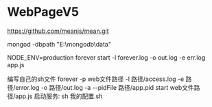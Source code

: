 # WebPageV5

https://github.com/meanjs/mean.git

mongod -dbpath "E:\mongodb\data"

NODE_ENV=production forever start -l forever.log -o out.log -e err.log app.js

编写自己的sh文件
forever -p web文件路径 -l 路径/access.log -e 路径/error.log -o 路径/out.log -a --pidFile 路径/app.pid start web文件路径/app.js
启动服务: sh 我的配置.sh
